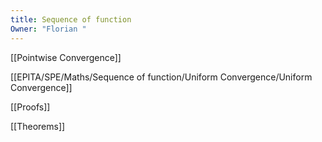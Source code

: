 ```yaml
---
title: Sequence of function
Owner: "Florian "
---
```

[[Pointwise Convergence]]

[[EPITA/SPE/Maths/Sequence of function/Uniform Convergence/Uniform Convergence]]

[[Proofs]]

[[Theorems]]

